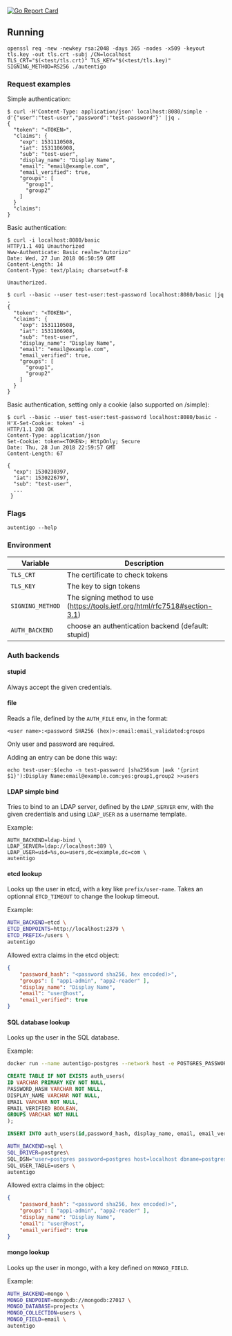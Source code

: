 [![Go Report Card](https://goreportcard.com/badge/github.com/isi-nc/autentigo)](https://goreportcard.com/report/github.com/isi-nc/autentigo)

## Running

```
openssl req -new -newkey rsa:2048 -days 365 -nodes -x509 -keyout tls.key -out tls.crt -subj /CN=localhost
TLS_CRT="$(<test/tls.crt)" TLS_KEY="$(<test/tls.key)" SIGNING_METHOD=RS256 ./autentigo
```

### Request examples

Simple authentication:
```
$ curl -H'Content-Type: application/json' localhost:8080/simple -d'{"user":"test-user","password":"test-password"}' |jq .
{
  "token": "<TOKEN>",
  "claims": {
    "exp": 1531110508,
    "iat": 1531106908,
    "sub": "test-user",
    "display_name": "Display Name",
    "email": "email@example.com",
    "email_verified": true,
    "groups": [
      "group1",
      "group2"
    ]
  }
  "claims":
}
```

Basic authentication:
```
$ curl -i localhost:8080/basic
HTTP/1.1 401 Unauthorized
Www-Authenticate: Basic realm="Autorizo"
Date: Wed, 27 Jun 2018 06:50:59 GMT
Content-Length: 14
Content-Type: text/plain; charset=utf-8

Unauthorized.
```

```
$ curl --basic --user test-user:test-password localhost:8080/basic |jq .
{
  "token": "<TOKEN>",
  "claims": {
    "exp": 1531110508,
    "iat": 1531106908,
    "sub": "test-user",
    "display_name": "Display Name",
    "email": "email@example.com",
    "email_verified": true,
    "groups": [
      "group1",
      "group2"
    ]
  }
}
```

Basic authentication, setting only a cookie (also supported on /simple):
```
$ curl --basic --user test-user:test-password localhost:8080/basic -H'X-Set-Cookie: token' -i
HTTP/1.1 200 OK
Content-Type: application/json
Set-Cookie: token=<TOKEN>; HttpOnly; Secure
Date: Thu, 28 Jun 2018 22:59:57 GMT
Content-Length: 67

{
  "exp": 1530230397,
  "iat": 1530226797,
  "sub": "test-user",
  ...
 }
```

### Flags

```
autentigo --help
```

### Environment

| Variable         | Description
| ---------------- | ------------------------------------------------
| `TLS_CRT`        | The certificate to check tokens
| `TLS_KEY`        | The key to sign tokens
| `SIGNING_METHOD` | The signing method to use (https://tools.ietf.org/html/rfc7518#section-3.1)
| `AUTH_BACKEND`   | choose an authentication backend (default: stupid)

### Auth backends

#### stupid

Always accept the given credentials.

#### file

Reads a file, defined by the `AUTH_FILE` env, in the format:

```
<user name>:<password SHA256 (hex)>:email:email_validated:groups
```

Only user and password are required.

Adding an entry can be done this way:
```
echo test-user:$(echo -n test-password |sha256sum |awk '{print $1}'):Display Name:email@example.com:yes:group1,group2 >>users
```

#### LDAP simple bind

Tries to bind to an LDAP server, defined by the `LDAP_SERVER` env, with the given credentials and using `LDAP_USER`
as a username template.

Example:
```
AUTH_BACKEND=ldap-bind \
LDAP_SERVER=ldap://localhost:389 \
LDAP_USER=uid=%s,ou=users,dc=example,dc=com \
autentigo
```

#### etcd lookup

Looks up the user in etcd, with a key like `prefix/user-name`. Takes an optionnal `ETCD_TIMEOUT` to change the lookup timeout.

Example:
```sh
AUTH_BACKEND=etcd \
ETCD_ENDPOINTS=http://localhost:2379 \
ETCD_PREFIX=/users \
autentigo
```

Allowed extra claims in the etcd object:
```json
{
    "password_hash": "<password sha256, hex encoded)>",
    "groups": [ "app1-admin", "app2-reader" ],
    "display_name": "Display Name",
    "email": "user@host",
    "email_verified": true
}
```

#### SQL database lookup

Looks up the user in the SQL database.

Example:
```sh
docker run --name autentigo-postgres --network host -e POSTGRES_PASSWORD=password -e POSTGRES_USER=postgres -e POSTGRES_DB=postgres -p 5432:5432 -d postgres:12-alpine
```

```sql
CREATE TABLE IF NOT EXISTS auth_users(
ID VARCHAR PRIMARY KEY NOT NULL,
PASSWORD_HASH VARCHAR NOT NULL,
DISPLAY_NAME VARCHAR NOT NULL,
EMAIL VARCHAR NOT NULL,
EMAIL_VERIFIED BOOLEAN,
GROUPS VARCHAR NOT NULL
);
```

```sql
INSERT INTO auth_users(id,password_hash, display_name, email, email_verified, groups) VALUES('test-user','5e884898da28047151d0e56f8dc6292773603d0d6aabbdd62a11ef721d1542d8','Test User','user@test.com',false,'group1,group2,group3');
```

```sh
AUTH_BACKEND=sql \
SQL_DRIVER=postgres\
SQL_DSN="user=postgres password=postgres host=localhost dbname=postgres sslmode=disable"\
SQL_USER_TABLE=users \
autentigo
```

Allowed extra claims in the object:
```json
{
    "password_hash": "<password sha256, hex encoded)>",
    "groups": [ "app1-admin", "app2-reader" ],
    "display_name": "Display Name",
    "email": "user@host",
    "email_verified": true
}
```

#### mongo lookup

Looks up the user in mongo, with a key defined on `MONGO_FIELD`.

Example:
```sh
AUTH_BACKEND=mongo \
MONGO_ENDPOINT=mongodb://mongodb:27017 \
MONGO_DATABASE=projectx \
MONGO_COLLECTION=users \
MONGO_FIELD=email \
autentigo
```
